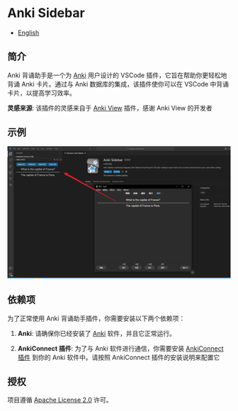 # Anki Sidebar

- [English](./README.md)

## 简介

Anki 背诵助手是一个为 [Anki](https://apps.ankiweb.net/) 用户设计的 VSCode 插件，它旨在帮助你更轻松地背诵 Anki 卡片。通过与 Anki 数据库的集成，该插件使你可以在 VSCode 中背诵卡片，以提高学习效率。

**灵感来源**: 该插件的灵感来自于 [Anki View](https://github.com/feilongfl/ankiview-vscode) 插件，感谢 Anki View 的开发者

## 示例

![示例图](assets/image.png)

## 依赖项

为了正常使用 Anki 背诵助手插件，你需要安装以下两个依赖项：

1. **Anki**: 请确保你已经安装了 [Anki](https://apps.ankiweb.net/) 软件，并且它正常运行。

2. **AnkiConnect 插件**: 为了与 Anki 软件进行通信，你需要安装 [AnkiConnect 插件](https://ankiweb.net/shared/info/2055492159) 到你的 Anki 软件中。请按照 AnkiConnect 插件的安装说明来配置它


## 授权

项目遵循 [Apache License 2.0](LICENSE) 许可。


